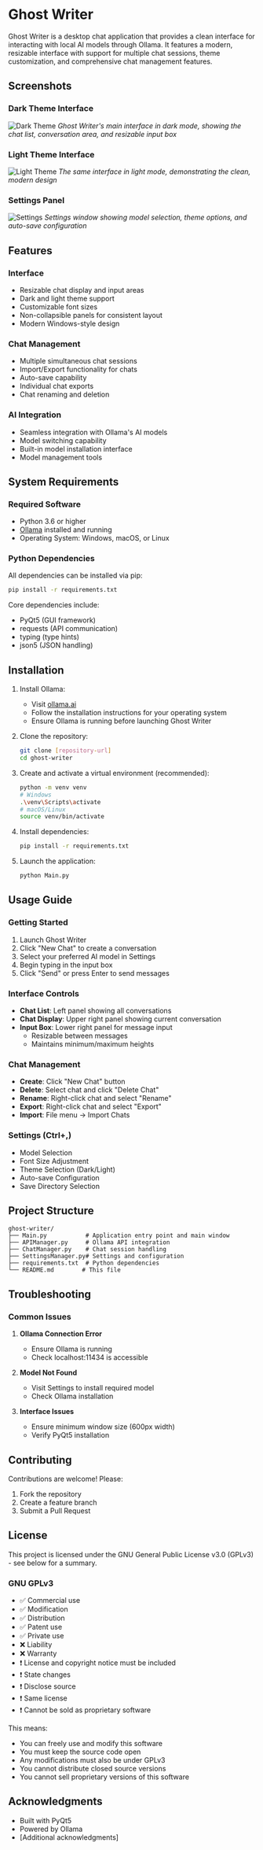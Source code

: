 # Ghost Writer

Ghost Writer is a desktop chat application that provides a clean interface for interacting with local AI models through Ollama. It features a modern, resizable interface with support for multiple chat sessions, theme customization, and comprehensive chat management features.

## Screenshots

### Dark Theme Interface
![Dark Theme](screenshots/dark_theme.png)
*Ghost Writer's main interface in dark mode, showing the chat list, conversation area, and resizable input box*

### Light Theme Interface
![Light Theme](screenshots/light_theme.png)
*The same interface in light mode, demonstrating the clean, modern design*

### Settings Panel
![Settings](screenshots/settings.png)
*Settings window showing model selection, theme options, and auto-save configuration*

## Features

### Interface
- Resizable chat display and input areas
- Dark and light theme support
- Customizable font sizes
- Non-collapsible panels for consistent layout
- Modern Windows-style design

### Chat Management
- Multiple simultaneous chat sessions
- Import/Export functionality for chats
- Auto-save capability
- Individual chat exports
- Chat renaming and deletion

### AI Integration
- Seamless integration with Ollama's AI models
- Model switching capability
- Built-in model installation interface
- Model management tools

## System Requirements

### Required Software
- Python 3.6 or higher
- [Ollama](https://ollama.ai/) installed and running
- Operating System: Windows, macOS, or Linux

### Python Dependencies
All dependencies can be installed via pip:
```bash
pip install -r requirements.txt
```

Core dependencies include:
- PyQt5 (GUI framework)
- requests (API communication)
- typing (type hints)
- json5 (JSON handling)

## Installation

1. Install Ollama:
   - Visit [ollama.ai](https://ollama.ai/)
   - Follow the installation instructions for your operating system
   - Ensure Ollama is running before launching Ghost Writer

2. Clone the repository:
   ```bash
   git clone [repository-url]
   cd ghost-writer
   ```

3. Create and activate a virtual environment (recommended):
   ```bash
   python -m venv venv
   # Windows
   .\venv\Scripts\activate
   # macOS/Linux
   source venv/bin/activate
   ```

4. Install dependencies:
   ```bash
   pip install -r requirements.txt
   ```

5. Launch the application:
   ```bash
   python Main.py
   ```

## Usage Guide

### Getting Started
1. Launch Ghost Writer
2. Click "New Chat" to create a conversation
3. Select your preferred AI model in Settings
4. Begin typing in the input box
5. Click "Send" or press Enter to send messages

### Interface Controls
- **Chat List**: Left panel showing all conversations
- **Chat Display**: Upper right panel showing current conversation
- **Input Box**: Lower right panel for message input
  - Resizable between messages
  - Maintains minimum/maximum heights

### Chat Management
- **Create**: Click "New Chat" button
- **Delete**: Select chat and click "Delete Chat"
- **Rename**: Right-click chat and select "Rename"
- **Export**: Right-click chat and select "Export"
- **Import**: File menu → Import Chats

### Settings (Ctrl+,)
- Model Selection
- Font Size Adjustment
- Theme Selection (Dark/Light)
- Auto-save Configuration
- Save Directory Selection

## Project Structure
```
ghost-writer/
├── Main.py           # Application entry point and main window
├── APIManager.py     # Ollama API integration
├── ChatManager.py    # Chat session handling
├── SettingsManager.py# Settings and configuration
├── requirements.txt  # Python dependencies
└── README.md        # This file
```

## Troubleshooting

### Common Issues
1. **Ollama Connection Error**
   - Ensure Ollama is running
   - Check localhost:11434 is accessible

2. **Model Not Found**
   - Visit Settings to install required model
   - Check Ollama installation

3. **Interface Issues**
   - Ensure minimum window size (600px width)
   - Verify PyQt5 installation

## Contributing

Contributions are welcome! Please:
1. Fork the repository
2. Create a feature branch
3. Submit a Pull Request

## License

This project is licensed under the GNU General Public License v3.0 (GPLv3) - see below for a summary.

### GNU GPLv3
- ✅ Commercial use
- ✅ Modification
- ✅ Distribution
- ✅ Patent use
- ✅ Private use
- ❌ Liability
- ❌ Warranty
- ❗ License and copyright notice must be included
- ❗ State changes
- ❗ Disclose source
- ❗ Same license
- ❗ Cannot be sold as proprietary software

This means:
- You can freely use and modify this software
- You must keep the source code open
- Any modifications must also be under GPLv3
- You cannot distribute closed source versions
- You cannot sell proprietary versions of this software

## Acknowledgments

- Built with PyQt5
- Powered by Ollama
- [Additional acknowledgments]